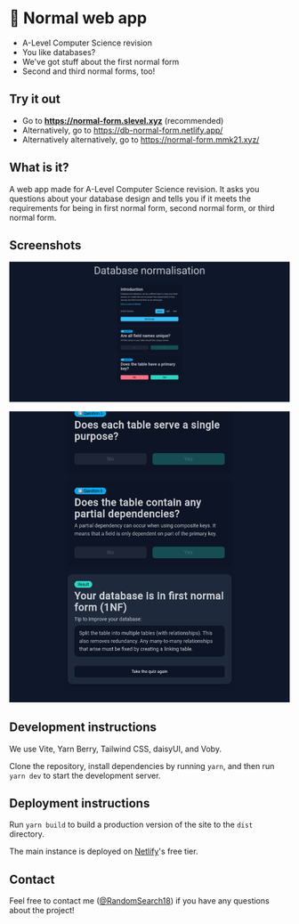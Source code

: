 # 🍱 Normal web app

- A-Level Computer Science revision
- You like databases?
- We've got stuff about the first normal form
- Second and third normal forms, too!

## Try it out

- Go to **<https://normal-form.slevel.xyz>** (recommended)
- Alternatively, go to <https://db-normal-form.netlify.app/>
- Alternatively alternatively, go to <https://normal-form.mmk21.xyz/>

## What is it?

A web app made for A-Level Computer Science revision. It asks you questions about your database design and tells you if it meets the requirements for being in first normal form, second normal form, or third normal form.

## Screenshots

![Screenshot of the tool on a wide screen after one question has been answered](assets/screenshot-2.png)

![Screenshot of the "Your database is in first normal form (1NF)" result](assets/screenshot.png)

## Development instructions

We use Vite, Yarn Berry, Tailwind CSS, daisyUI, and Voby.

Clone the repository, install dependencies by running `yarn`, and then run `yarn dev` to start the development server.

## Deployment instructions

Run `yarn build` to build a production version of the site to the `dist` directory.

The main instance is deployed on [Netlify](http://netlify.com/)'s free tier.

## Contact

Feel free to contact me ([@RandomSearch18](https://github.com/RandomSearch18/)) if you have any questions about the project!
